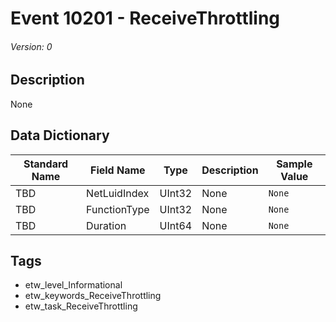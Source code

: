 # Event 10201 - ReceiveThrottling
###### Version: 0

## Description
None

## Data Dictionary
|Standard Name|Field Name|Type|Description|Sample Value|
|---|---|---|---|---|
|TBD|NetLuidIndex|UInt32|None|`None`|
|TBD|FunctionType|UInt32|None|`None`|
|TBD|Duration|UInt64|None|`None`|

## Tags
* etw_level_Informational
* etw_keywords_ReceiveThrottling
* etw_task_ReceiveThrottling